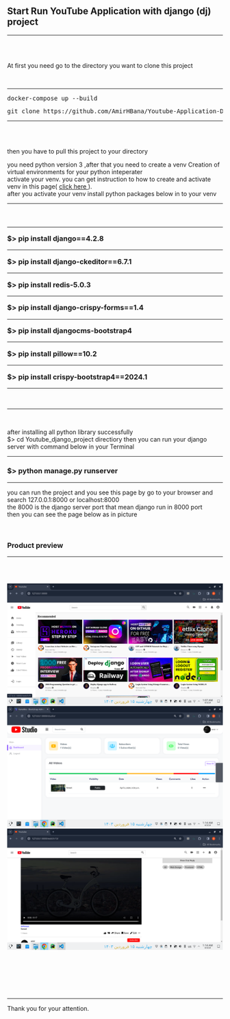 <h2><strong>Start Run YouTube Application with  django (dj) project</strong></h2>

<hr>
<br>
<br>


<p>At first you need go to the directory you want to clone this project</p>

<br>

<hr>

<div class="highlight highlight-source-shell notranslate position-relative overflow-auto" dir="auto"><pre>docker-compose up --build</pre></div>

<div class="highlight highlight-source-shell notranslate position-relative overflow-auto" dir="auto"><pre>git clone https://github.com/AmirHBana/Youtube-Application-Django-web-framework-Fullstack.git</pre></div>

<hr>

<br><br>


<p> then you have to pull this project to your directory<br>
  
   you need python version 3
    ,after that you need to create a venv Creation of virtual environments for your python inteperater<br>
  activate your venv. you can get instruction to how to create and activate venv in this page( <a href="https://docs.python.org/3/library/venv.html"> click here </a> ).<br>
  after you activate your venv install python packages below in to your venv
</p>

<hr>

<br>

<h3> <strong> <hr>
        $>  pip install django==4.2.8 <br> <hr>
        $>  pip install django-ckeditor==6.7.1 <br> <hr>
        $> pip install  redis-5.0.3 <br> <hr>
        $>  pip install django-crispy-forms==1.4 <br> <hr>
        $>  pip install djangocms-bootstrap4 <br> <hr>
        $>  pip install pillow==10.2 <br> <hr>
        $>  pip install crispy-bootstrap4==2024.1 <br> <hr>
</strong> </h3>

<br>

<hr>

<br>

<p> after installing all python library successfully <br>
    $> cd Youtube_django_project directiory then
    you can run your django server with command below in your Terminal
</p>


<hr>

<h3> <strong>  $> python manage.py runserver </strong> </h3>

<hr>

<p> you can run the project and you see this page by go to your browser and search 127.0.0.1:8000 or localhost:8000 <br>
    the 8000 is the django server port that mean django run in 8000 port<br>
      then you can see the page below as in picture
</p>

<br>

<h3>Product preview </h3>
<hr>

<br><br>



<img src="https://github.com/AmirHBana/Youtube-Application-Django-web-framework-Fullstack/blob/main/Youtube_django_project/Product_preview_picture/pic1.png" alt="youtube demo project" style="max-width: 100%; max-height: 70%;">

<br>

<img src="https://github.com/AmirHBana/Youtube-Application-Django-web-framework-Fullstack/blob/main/Youtube_django_project/Product_preview_picture/pic2.png" alt="youtube demo project" style="max-width: 100%; max-height: 70%;">

<br>

<img src="https://github.com/AmirHBana/Youtube-Application-Django-web-framework-Fullstack/blob/main/Youtube_django_project/Product_preview_picture/pic3.png" alt="youtube demo project" style="max-width: 100%; max-height: 70%;">

<br><br>


<p> <br> <br> <hr>
    Thank you for your attention.
</p>
